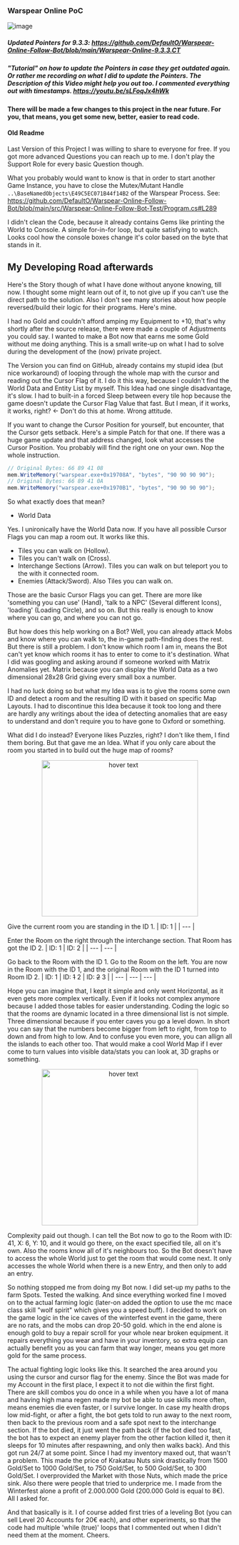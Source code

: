 ### Warspear Online PoC
![image](https://user-images.githubusercontent.com/42414542/121507659-2166a180-c9e5-11eb-9175-829a8678a581.png)
##### Updated Pointers for 9.3.3: https://github.com/DefaultO/Warspear-Online-Follow-Bot/blob/main/Warspear-Online-9.3.3.CT
##### "Tutorial" on how to update the Pointers in case they get outdated again. Or rather me recording on what I did to update the Pointers. The Description of this Video might help you out too. I commented everything out with timestamps. https://youtu.be/sLFoqJx4hWk

**There will be made a few changes to this project in the near future. For you, that means, you get some new, better, easier to read code.**

#### Old Readme
Last Version of this Project I was willing to share to everyone for free. If you got more advanced Questions you can reach up to me. I don't play the Support Role for every basic Question though.

What you probably would want to know is that in order to start another Game Instance, you have to close the Mutex/Mutant Handle ``..\BaseNamedObjects\E49C5EC071B44f14B2`` of the Warspear Process. See: https://github.com/DefaultO/Warspear-Online-Follow-Bot/blob/main/src/Warspear-Online-Follow-Bot-Test/Program.cs#L289

I didn't clean the Code, because it already contains Gems like printing the World to Console. A simple for-in-for loop, but quite satisfying to watch. Looks cool how the console boxes change it's color based on the byte that stands in it.

## My Developing Road afterwards
Here's the Story though of what I have done without anyone knowing, till now. I thought some might learn out of it, to not give up if you can't use the direct path to the solution. Also I don't see many stories about how people reversed/build their logic for their programs. Here's mine.

I had no Gold and couldn't afford amping my Equipment to +10, that's why shortly after the source release, there were made a couple of Adjustments you could say. I wanted to make a Bot now that earns me some Gold without me doing anything. This is a small write-up on what I had to solve during the development of the (now) private project.

The Version you can find on GitHub, already contains my stupid idea (but nice workaround) of looping through the whole map with the cursor and reading out the Cursor Flag of it. I do it this way, because I couldn't find the World Data and Entity List by myself. This Idea had one single disadvantage, it's slow. I had to built-in a forced Sleep between every tile hop because the game doesn't update the Cursor Flag Value that fast. But I mean, if it works, it works, right? <- Don't do this at home. Wrong attitude.

If you want to change the Cursor Position for yourself, but encounter, that the Cursor gets setback. Here's a simple Patch for that one. If there was a huge game update and that address changed, look what accesses the Cursor Position. You probably will find the right one on your own. Nop the whole instruction.
```csharp
// Original Bytes: 66 89 41 08
mem.WriteMemory("warspear.exe+0x19708A", "bytes", "90 90 90 90");
// Original Bytes: 66 89 41 0A
mem.WriteMemory("warspear.exe+0x1970B1", "bytes", "90 90 90 90");
```

So what exactly does that mean?
- World Data

Yes. I unironically have the World Data now. If you have all possible Cursor Flags you can map a room out. It works like this.
- Tiles you can walk on (Hollow).
- Tiles you can't walk on (Cross).
- Interchange Sections (Arrow). Tiles you can walk on but teleport you to the with it connected room.
- Enemies (Attack/Sword). Also Tiles you can walk on.

Those are the basic Cursor Flags you can get. There are more like 'something you can use' (Hand), 'talk to a NPC' (Several different Icons), 'loading' (Loading Circle), and so on. But this really is enough to know where you can go, and where you can not go.

But how does this help working on a Bot? Well, you can already attack Mobs and know where you can walk to, the in-game path-finding does the rest. But there is still a problem. I don't know which room I am in, means the Bot can't yet know which rooms it has to enter to come to it's destination. What I did was googling and asking around if someone worked with Matrix Anomalies yet. Matrix because you can display the World Data as a two dimensional 28x28 Grid giving every small box a number.

I had no luck doing so but what my Idea was is to give the rooms some own ID and detect a room and the resulting ID with it based on specific Map Layouts. I had to discontinue this Idea because it took too long and there are hardly any writings about the idea of detecting anomalies that are easy to understand and don't require you to have gone to Oxford or something.

What did I do instead? Everyone likes Puzzles, right? I don't like them, I find them boring. But that gave me an Idea. What if you only care about the room you started in to build out the huge map of rooms?

<p align="center">
  <img src="https://i.pinimg.com/originals/bf/54/9a/bf549a0cd4c7f2a062167dfa1209b081.gif" width="350" title="hover text">
</p>

Give the current room you are standing in the ID 1.
| ID: 1    |
| ---      |

Enter the Room on the right through the interchange section. That Room has got the ID 2.
| ID: 1    | ID: 2    |
| ---        | ---          |

Go back to the Room with the ID 1. Go to the Room on the left. You are now in the Room with the ID 1, and the original Room with the ID 1 turned into Room ID 2.
| ID: 1    | ID: ~~1~~ 2   | ID: ~~2~~ 3   |
| ---        | ---          | ---          |

Hope you can imagine that, I kept it simple and only went Horizontal, as it even gets more complex vertically. Even if it looks not complex anymore because I added those tables for easier understanding. Coding the logic so that the rooms are dynamic located in a three dimensional list is not simple. Three dimensional because if you enter caves you go a level down. In short you can say that the numbers become bigger from left to right, from top to down and from high to low. And to confuse you even more, you can allign all the islands to each other too. That would make a cool World Map if I ever come to turn values into visible data/stats you can look at, 3D graphs or something.

<p align="center">
  <img src="https://cdn.dribbble.com/users/846207/screenshots/5645189/isometric_cube_animation.gif" width="350" title="hover text">
</p>

Complexity paid out though. I can tell the Bot now to go to the Room with ID: 41, X: 6, Y: 10, and it would go there, on the exact specified tile, all on it's own. Also the rooms know all of it's neighbours too. So the Bot doesn't have to access the whole World just to get the room that would come next. It only accesses the whole World when there is a new Entry, and then only to add an entry.

So nothing stopped me from doing my Bot now. I did set-up my paths to the farm Spots. Tested the walking. And since everything worked fine I moved on to the actual farming logic (later-on added the option to use the mc mace class skill "wolf spirit" which gives you a speed buff). I decided to work on the game logic in the ice caves of the winterfest event in the game, there are no rats, and the mobs can drop 20-50 gold. which in the end alone is enough gold to buy a repair scroll for your whole near broken equipment. it repairs everything you wear and have in your inventory, so extra equip can actually benefit you as you can farm that way longer, means you get more gold for the same process.

The actual fighting logic looks like this. It searched the area around you using the cursor and cursor flag for the enemy. Since the Bot was made for my Account in the first place, I expect it to not die within the first fight. There are skill combos you do once in a while when you have a lot of mana and having high mana regen made my bot be able to use skills more often, means enemies die even faster, or I survive longer. In case my health drops low mid-fight, or after a fight, the bot gets told to run away to the next room, then back to the previous room and a safe spot next to the interchange section. If the bot died, it just went the path back (if the bot died too fast, the bot has to expect an enemy player from the other faction killed it, then it sleeps for 10 minutes after respawning, and only then walks back). And this got run 24/7 at some point. Since I had my inventory maxed out, that wasn't a problem. This made the price of Krakatau Nuts sink drastically from 1500 Gold/Set to 1000 Gold/Set, to 750 Gold/Set, to 500 Gold/Set, to 300 Gold/Set. I overprovided the Market with those Nuts, which made the price sink. Also there were people that tried to underprice me. I made from the Winterfest alone a profit of 2.000.000 Gold (200.000 Gold is equal to 8€). All I asked for.

And that basically is it. I of course added first tries of a leveling Bot (you can sell Level 20 Accounts for 20€ each), and other experiments, so that the code had multiple 'while (true)' loops that I commented out when I didn't need them at the moment. Cheers.
